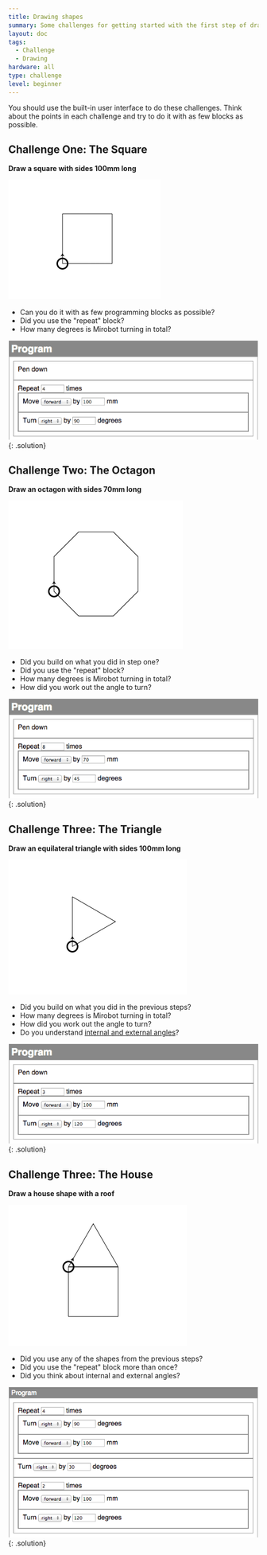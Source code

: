 ```yaml
---
title: Drawing shapes
summary: Some challenges for getting started with the first step of drawing some shapes with Mirobot
layout: doc
tags:
  - Challenge
  - Drawing
hardware: all
type: challenge
level: beginner
---
```


You should use the built-in user interface to do these challenges. Think about the points in each challenge and try to do it with as few blocks as possible.

Challenge One: The Square
-------------------------

**Draw a square with sides 100mm long**

![Square](/assets/docs/drawing-shapes/1.png)

 - Can you do it with as few programming blocks as possible?
 - Did you use the "repeat" block?
 - How many degrees is Mirobot turning in total?

![Square solution](/assets/docs/drawing-shapes/2.png)
{: .solution}



Challenge Two: The Octagon
--------------------------

**Draw an octagon with sides 70mm long**

![Square](/assets/docs/drawing-shapes/3.png)

 - Did you build on what you did in step one?
 - Did you use the "repeat" block?
 - How many degrees is Mirobot turning in total?
 - How did you work out the angle to turn?

![Octagon solution](/assets/docs/drawing-shapes/4.png)
{: .solution}


Challenge Three: The Triangle
-----------------------------

**Draw an equilateral triangle with sides 100mm long**

![Square](/assets/docs/drawing-shapes/5.png)

 - Did you build on what you did in the previous steps?
 - How many degrees is Mirobot turning in total?
 - How did you work out the angle to turn?
 - Do you understand [internal and external angles](https://en.wikipedia.org/wiki/Internal_and_external_angle)?

![Triangle solution](/assets/docs/drawing-shapes/6.png)
{: .solution}


Challenge Three: The House
--------------------------

**Draw a house shape with a roof**

![Square](/assets/docs/drawing-shapes/7.png)

 - Did you use any of the shapes from the previous steps?
 - Did you use the "repeat" block more than once?
 - Did you think about internal and external angles?

![House solution](/assets/docs/drawing-shapes/8.png)
{: .solution}